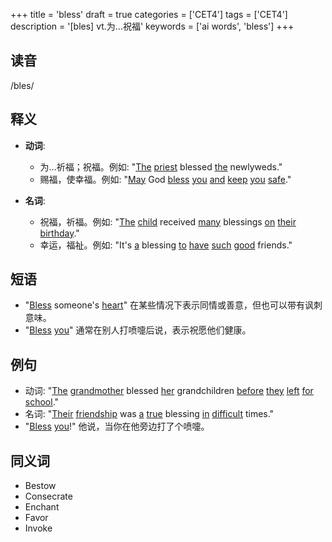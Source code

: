 +++
title = 'bless'
draft = true
categories = ['CET4']
tags = ['CET4']
description = '[bles] vt.为…祝福'
keywords = ['ai words', 'bless']
+++

## 读音
/bles/

## 释义
- **动词**:
  - 为…祈福；祝福。例如: "[The](/post/the/) [priest](/post/priest/) blessed [the](/post/the/) newlyweds."
  - 赐福，使幸福。例如: "[May](/post/may/) God [bless](/post/bless/) [you](/post/you/) [and](/post/and/) [keep](/post/keep/) [you](/post/you/) [safe](/post/safe/)."

- **名词**:
  - 祝福，祈福。例如: "[The](/post/the/) [child](/post/child/) received [many](/post/many/) blessings [on](/post/on/) [their](/post/their/) [birthday](/post/birthday/)."
  - 幸运，福祉。例如: "It's [a](/post/a/) blessing [to](/post/to/) [have](/post/have/) [such](/post/such/) [good](/post/good/) friends."

## 短语
- "[Bless](/post/bless/) someone's [heart](/post/heart/)" 在某些情况下表示同情或善意，但也可以带有讽刺意味。
- "[Bless](/post/bless/) [you](/post/you/)" 通常在别人打喷嚏后说，表示祝愿他们健康。

## 例句
- 动词: "[The](/post/the/) [grandmother](/post/grandmother/) blessed [her](/post/her/) grandchildren [before](/post/before/) [they](/post/they/) [left](/post/left/) [for](/post/for/) [school](/post/school/)."
- 名词: "[Their](/post/their/) [friendship](/post/friendship/) was [a](/post/a/) [true](/post/true/) blessing [in](/post/in/) [difficult](/post/difficult/) times."
- "[Bless](/post/bless/) [you](/post/you/)!" 他说，当你在他旁边打了个喷嚏。

## 同义词
- Bestow
- Consecrate
- Enchant
- Favor
- Invoke
